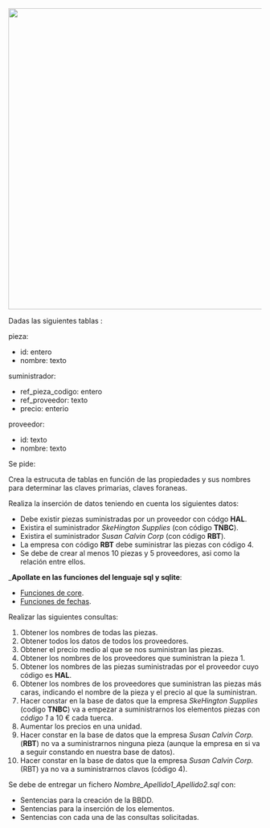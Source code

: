 <div>

<div align="center">
<img src="https://www.autopista.es/uploads/s1/10/49/54/48/encuentra-millones-de-pieza-de-recambio-para-tu-coche-garantizadas-en-internet-de-esta-forma-foto-istock.jpeg" width="600px"/>
</div>

Dadas las siguientes tablas :

pieza:
 - id: entero
 - nombre: texto

suministrador:
 - ref_pieza_codigo: entero
 - ref_proveedor: texto
 -  precio: enterio

proveedor:
 - id: texto
 - nombre: texto

Se pide:

Crea la estrucuta de tablas en función de las propiedades y sus nombres para determinar las claves primarias, claves foraneas.

Realiza la inserción de datos teniendo en cuenta los siguientes datos:
- Debe existir piezas suministradas por un proveedor con códgo __HAL__.
- Existira el suministrador _SkeHington Supplies_ (con código __TNBC__).
- Existira el suministrador _Susan Calvin Corp_  (con código __RBT__).
- La empresa con código __RBT__ debe suministrar las piezas con código 4.
- Se debe de crear al menos 10 piezas y 5 proveedores, asi como la relación entre ellos.

___Apollate en las funciones del lenguaje sql y sqlite__:
- [Funciones de core](https://www.sqlite.org/lang_corefunc.html). 
- [Funciones de fechas](https://www.sqlite.org/lang_datefunc.html).

Realizar las siguientes consultas:
1. Obtener los nombres de todas las piezas.
2. Obtener todos los datos de todos los proveedores.
3. Obtener el precio medio al que se nos suministran las piezas.
4. Obtener los nombres de los proveedores que suministran la pieza 1.
5. Obtener los nombres de las piezas suministradas por el proveedor cuyo código es
__HAL__.
6. Obtener los nombres de los proveedores que suministran las piezas más caras,
indicando el nombre de la pieza y el precio al que la suministran.
7. Hacer constar en la base de datos que la empresa _SkeHington Supplies_ (codigo
__TNBC__) va a empezar a suministrarnos los elementos piezas con _código 1_ a 10 € cada tuerca.
8. Aumentar los precios en una unidad.
9. Hacer constar en la base de datos que la empresa _Susan Calvin Corp._(__RBT__) no
va a suministrarnos ninguna pieza (aunque la empresa en si va a seguir constando en nuestra base de datos).
10. Hacer constar en la base de datos que la empresa _Susan Calvin Corp._ (RBT) ya
no va a suministrarnos clavos (código 4).

Se debe de entregar un fichero _Nombre_Apellido1_Apellido2.sql_ con:
- Sentencias para la creación de la BBDD.
- Sentencias para la inserción de los elementos.
- Sentencias con cada una de las consultas solicitadas.
